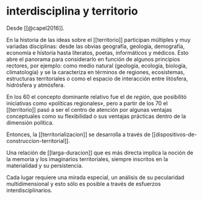 # interdisciplina y territorio

Desde [[@capel2016]].

En la historia de las ideas sobre el [[territorio]] participan múltiples y muy variadas disciplinas: desde las obvias geografía, geología, demografía, economía e historia hasta literatos, poetas, informáticos y médicos. Esto abre el panorama para considerarlo en función de algunos principios rectores, por ejemplo: como medio natural (geología, ecología, biología, climatología) y se la caracteriza en términos de regiones, ecosistemas, estructuras territoriales o como el espacio de interacción entre litósfera, hidrósfera y atmósfera.

En los 60 el concepto dominante relativo fue el de *región*, que posibilitó iniciativas como «políticas regionales», pero a partir de los 70 el [[territorio]] pasó a ser el centro de atención por algunas ventajas conceptuales como su flexibilidad o sus ventajas prácticas dentro de la dimensión política.

Entonces, la [[territorializacion]] se desarrolla a través de [[dispositivos-de-construccion-territorial]].

Una relación de [[larga-duracion]] que es más directa implica la noción de la memoria y los imaginarios territoriales, siempre inscritos en la materialidad y su persistencia.

Cada lugar requiere una mirada especial, un análisis de su pecularidad multidimensional y esto sólo es posible a través de esfuerzos interdisciplinarios.

